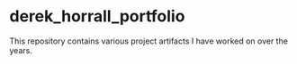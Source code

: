 # derek_horrall_portfolio
This repository contains various project artifacts I have worked on over the years.
